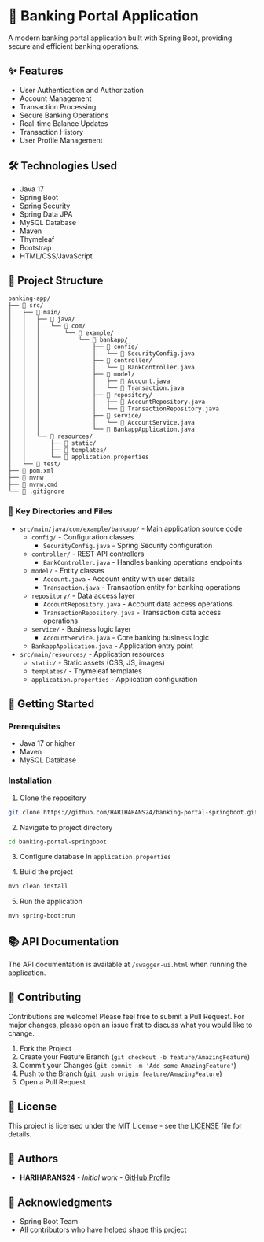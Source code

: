 # 🏦 Banking Portal Application

A modern banking portal application built with Spring Boot, providing secure and efficient banking operations.

## ✨ Features
- User Authentication and Authorization
- Account Management
- Transaction Processing 
- Secure Banking Operations
- Real-time Balance Updates
- Transaction History
- User Profile Management

## 🛠 Technologies Used
- Java 17
- Spring Boot
- Spring Security
- Spring Data JPA
- MySQL Database
- Maven
- Thymeleaf
- Bootstrap
- HTML/CSS/JavaScript

## 📁 Project Structure
```
banking-app/
├── 📁 src/
│   ├── 📁 main/
│   │   ├── 📁 java/
│   │   │   └── 📁 com/
│   │   │       └── 📁 example/
│   │   │           └── 📁 bankapp/
│   │   │               ├── 📁 config/
│   │   │               │   └── 📄 SecurityConfig.java
│   │   │               ├── 📁 controller/
│   │   │               │   └── 📄 BankController.java
│   │   │               ├── 📁 model/
│   │   │               │   ├── 📄 Account.java
│   │   │               │   └── 📄 Transaction.java
│   │   │               ├── 📁 repository/
│   │   │               │   ├── 📄 AccountRepository.java
│   │   │               │   └── 📄 TransactionRepository.java
│   │   │               ├── 📁 service/
│   │   │               │   └── 📄 AccountService.java
│   │   │               └── 📄 BankappApplication.java
│   │   └── 📁 resources/
│   │       ├── 📁 static/
│   │       ├── 📁 templates/
│   │       └── 📄 application.properties
│   └── 📁 test/
├── 📄 pom.xml
├── 📄 mvnw
├── 📄 mvnw.cmd
└── 📄 .gitignore
```

### 📂 Key Directories and Files
- `src/main/java/com/example/bankapp/` - Main application source code
  - `config/` - Configuration classes
    - `SecurityConfig.java` - Spring Security configuration
  - `controller/` - REST API controllers
    - `BankController.java` - Handles banking operations endpoints
  - `model/` - Entity classes
    - `Account.java` - Account entity with user details
    - `Transaction.java` - Transaction entity for banking operations
  - `repository/` - Data access layer
    - `AccountRepository.java` - Account data access operations
    - `TransactionRepository.java` - Transaction data access operations
  - `service/` - Business logic layer
    - `AccountService.java` - Core banking business logic
  - `BankappApplication.java` - Application entry point
- `src/main/resources/` - Application resources
  - `static/` - Static assets (CSS, JS, images)
  - `templates/` - Thymeleaf templates
  - `application.properties` - Application configuration

## 🚀 Getting Started

### Prerequisites
- Java 17 or higher
- Maven
- MySQL Database

### Installation
1. Clone the repository
```bash
git clone https://github.com/HARIHARANS24/banking-portal-springboot.git
```

2. Navigate to project directory
```bash
cd banking-portal-springboot
```

3. Configure database in `application.properties`

4. Build the project
```bash
mvn clean install
```

5. Run the application
```bash
mvn spring-boot:run
```

## 📚 API Documentation
The API documentation is available at `/swagger-ui.html` when running the application.

## 🤝 Contributing
Contributions are welcome! Please feel free to submit a Pull Request. For major changes, please open an issue first to discuss what you would like to change.

1. Fork the Project
2. Create your Feature Branch (`git checkout -b feature/AmazingFeature`)
3. Commit your Changes (`git commit -m 'Add some AmazingFeature'`)
4. Push to the Branch (`git push origin feature/AmazingFeature`)
5. Open a Pull Request

## 📄 License
This project is licensed under the MIT License - see the [LICENSE](LICENSE) file for details.

## 👥 Authors
- **HARIHARANS24** - *Initial work* - [GitHub Profile](https://github.com/HARIHARANS24)

## 🙏 Acknowledgments
- Spring Boot Team
- All contributors who have helped shape this project 
